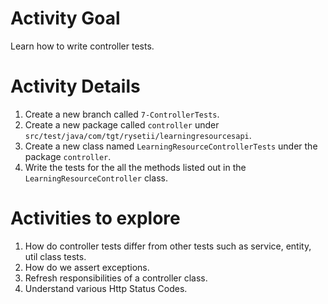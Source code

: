 # Activity Goal

Learn how to write controller tests.

# Activity Details
1. Create a new branch called `7-ControllerTests`.
2. Create a new package called `controller` under `src/test/java/com/tgt/rysetii/learningresourcesapi`.
3. Create a new class named `LearningResourceControllerTests` under the package `controller`.
4. Write the tests for the all the methods listed out in the `LearningResourceController` class.

# Activities to explore
1. How do controller tests differ from other tests such as service, entity, util class tests.
2. How do we assert exceptions.
3. Refresh responsibilities of a controller class.
4. Understand various Http Status Codes.
